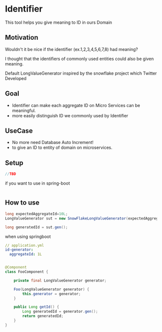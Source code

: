 # Identifier

This tool helps you give meaning to ID in ours Domain

[comment]: <> (배지가 포함되어야 함)

## Motivation

Wouldn't it be nice if the identifier (ex.1,2,3,4,5,6,7,8) had meaning?

I thought that the identifiers of commonly used entities could also be given meaning.

Default LongValueGenerator inspired by the snowflake project which Twitter Developed

## Goal

- Identifier can make each aggregate ID on Micro Services can be meaningful.
- more easily distinguish ID we commonly used by Identifier

## UseCase

- No more need Database Auto Increment!
- to give an ID to entity of domain on microservices.

## Setup

```java
//TBD
```

if you want to use in spring-boot

```java

```

## How to use

````java
long expectedAggregateId=10L;
LongValueGenerator sut = new SnowFlakeLongValueGenerator(expectedAggregateId);

long generatedId = sut.gen();
````

when using springboot

```yml
// application.yml
id-generator:
  aggregateId: 1L
```

```java

@Component
class FooComponent {

    private final LongValueGenerator generator;

    Foo(LongValueGenerator generator) {
        this.generator = generator;
    }

    public Long getId() {
        Long generatedId = generator.gen();
        return generatedId;
    }
}

```
